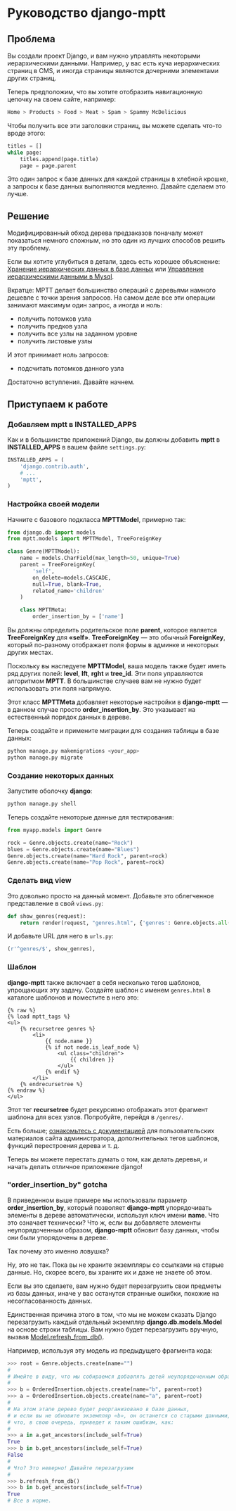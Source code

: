 # Руководство django-mptt

## Проблема

Вы создали проект Django, и вам нужно управлять некоторыми иерархическими данными. Например, у вас есть куча иерархических страниц в CMS, и иногда страницы являются дочерними элементами других страниц.

Теперь предположим, что вы хотите отобразить навигационную цепочку на своем сайте, например:

```bash
Home > Products > Food > Meat > Spam > Spammy McDelicious
```

Чтобы получить все эти заголовки страниц, вы можете сделать что-то вроде этого:

```python
titles = []
while page:
    titles.append(page.title)
    page = page.parent
```

Это один запрос к базе данных для каждой страницы в хлебной крошке, а запросы к базе данных выполняются медленно. Давайте сделаем это лучше.

## Решение

Модифицированный обход дерева предзаказов поначалу может показаться немного сложным, но это один из лучших способов решить эту проблему.

Если вы хотите углубиться в детали, здесь есть хорошее объяснение: [Хранение иерархических данных в базе данных](https://www.sitepoint.com/hierarchical-data-database/) или [Управление иерархическими данными в Mysql](http://mikehillyer.com/articles/managing-hierarchical-data-in-mysql/).

Вкратце: MPTT делает большинство операций с деревьями намного дешевле с точки зрения запросов. На самом деле все эти операции занимают максимум один запрос, а иногда и ноль:

* получить потомков узла
* получить предков узла
* получить все узлы на заданном уровне
* получить листовые узлы

И этот принимает ноль запросов:

* подсчитать потомков данного узла

Достаточно вступления. Давайте начнем.

## Приступаем к работе

### Добавляем mptt в INSTALLED\_APPS

Как и в большинстве приложений Django, вы должны добавить **mptt** в **INSTALLED\_APPS** в вашем файле `settings.py`:

```python
INSTALLED_APPS = (
    'django.contrib.auth',
    # ...
    'mptt',
)
```

### Настройка своей модели

Начните с базового подкласса **MPTTModel**, примерно так:

```python
from django.db import models
from mptt.models import MPTTModel, TreeForeignKey

class Genre(MPTTModel):
    name = models.CharField(max_length=50, unique=True)
    parent = TreeForeignKey(
        'self',
        on_delete=models.CASCADE,
        null=True, blank=True,
        related_name='children'
    )

    class MPTTMeta:
        order_insertion_by = ['name']
```

Вы должны определить родительское поле **parent**, которое является **TreeForeignKey** для **«self»**. **TreeForeignKey** — это обычный **ForeignKey**, который по-разному отображает поля формы в админке и некоторых других местах.

Поскольку вы наследуете **MPTTModel**, ваша модель также будет иметь ряд других полей: **level**, **lft**, **rght** и **tree\_id**. Эти поля управляются алгоритмом **MPTT**. В большинстве случаев вам не нужно будет использовать эти поля напрямую.

Этот класс **MPTTMeta** добавляет некоторые настройки в **django-mptt** — в данном случае просто **order\_insertion\_by**. Это указывает на естественный порядок данных в дереве.

Теперь создайте и примените миграции для создания таблицы в базе данных:

```bash
python manage.py makemigrations <your_app>
python manage.py migrate
```

### Создание некоторых данных

Запустите оболочку **django**:

```bash
python manage.py shell
```

Теперь создайте некоторые данные для тестирования:

```python
from myapp.models import Genre

rock = Genre.objects.create(name="Rock")
blues = Genre.objects.create(name="Blues")
Genre.objects.create(name="Hard Rock", parent=rock)
Genre.objects.create(name="Pop Rock", parent=rock)
```

### Сделать вид view

Это довольно просто на данный момент. Добавьте это облегченное представление в свой `views.py`:

```python
def show_genres(request):
    return render(request, "genres.html", {'genres': Genre.objects.all()})
```

И добавьте URL для него в `urls.py`:

```python
(r'^genres/$', show_genres),
```

### Шаблон

**django-mptt** также включает в себя несколько тегов шаблонов, упрощающих эту задачу. Создайте шаблон с именем `genres.html` в каталоге шаблонов и поместите в него это:

```django
{% raw %}
{% load mptt_tags %}
<ul>
    {% recursetree genres %}
        <li>
            {{ node.name }}
            {% if not node.is_leaf_node %}
                <ul class="children">
                    {{ children }}
                </ul>
            {% endif %}
        </li>
    {% endrecursetree %}
{% endraw %}
</ul>
```

Этот тег **recursetree** будет рекурсивно отображать этот фрагмент шаблона для всех узлов. Попробуйте, перейдя в `/genres/`.

Есть больше; [ознакомьтесь с документацией](http://django-mptt.github.com/django-mptt/) для пользовательских материалов сайта администратора, дополнительных тегов шаблонов, функций перестроения дерева и т. д.

Теперь вы можете перестать думать о том, как делать деревья, и начать делать отличное приложение django!

### "order\_insertion\_by" gotcha

В приведенном выше примере мы использовали параметр **order\_insertion\_by**, который позволяет **django-mptt** упорядочивать элементы в дереве автоматически, используя ключ имени **name**. Что это означает технически? Что ж, если вы добавляете элементы неупорядоченным образом, **django-mptt** обновит базу данных, чтобы они были упорядочены в дереве.

Так почему это именно ловушка?

Ну, это не так. Пока вы не храните экземпляры со ссылками на старые данные. Но, скорее всего, вы храните их и даже не знаете об этом.

Если вы это сделаете, вам нужно будет перезагрузить свои предметы из базы данных, иначе у вас останутся странные ошибки, похожие на несогласованность данных.

Единственная причина этого в том, что мы не можем сказать Django перезагрузить каждый отдельный экземпляр **django.db.models.Model** на основе строки таблицы. Вам нужно будет перезагрузить вручную, вызвав [Model.refresh\_from\_db()](https://docs.djangoproject.com/en/dev/ref/models/instances/#refreshing-objects-from-database).

Например, используя эту модель из предыдущего фрагмента кода:

```python
>>> root = Genre.objects.create(name="")
#
# Имейте в виду, что мы собираемся добавлять детей неупорядоченным образом:
#
>>> b = OrderedInsertion.objects.create(name="b", parent=root)
>>> a = OrderedInsertion.objects.create(name="a", parent=root)
#
# На этом этапе дерево будет реорганизовано в базе данных,
# и если вы не обновите экземпляр «b», он останется со старыми данными,
# что, в свою очередь, приведет к таким ошибкам, как:
#
>>> a in a.get_ancestors(include_self=True)
True
>>> b in b.get_ancestors(include_self=True)
False
#
# Что? Это неверно! Давайте перезагрузим
#
>>> b.refresh_from_db()
>>> b in b.get_ancestors(include_self=True)
True
# Все в норме.
```
